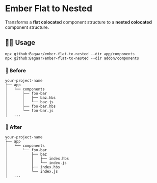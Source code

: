 # Ember Flat to Nested

Transforms a **flat colocated** component structure to a **nested colocated** component structure.

## 👨‍💻 Usage

```shell
npx github:Bagaar/ember-flat-to-nested --dir app/components
npx github:Bagaar/ember-flat-to-nested --dir addon/components
```

### 💩 Before

```
your-project-name
├── app
│   └── components
│       ├── foo-bar
│       │   ├── baz.hbs
│       │   └── baz.js
│       ├── foo-bar.hbs
│       └── foo-bar.js
│   ...
```

### 🥳 After

```
your-project-name
├── app
│   └── components
│       └── foo-bar
│           ├── baz
│           │   ├── index.hbs
│           │   └── index.js
│           ├── index.hbs
│           └── index.js
│   ...
```